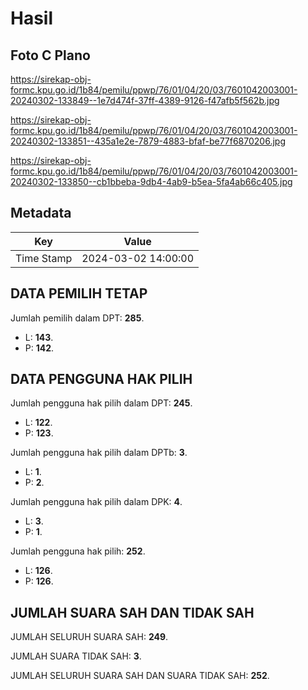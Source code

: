 # Hasil

## Foto C Plano

https://sirekap-obj-formc.kpu.go.id/1b84/pemilu/ppwp/76/01/04/20/03/7601042003001-20240302-133849--1e7d474f-37ff-4389-9126-f47afb5f562b.jpg

https://sirekap-obj-formc.kpu.go.id/1b84/pemilu/ppwp/76/01/04/20/03/7601042003001-20240302-133851--435a1e2e-7879-4883-bfaf-be77f6870206.jpg

https://sirekap-obj-formc.kpu.go.id/1b84/pemilu/ppwp/76/01/04/20/03/7601042003001-20240302-133850--cb1bbeba-9db4-4ab9-b5ea-5fa4ab66c405.jpg


## Metadata

| Key        | Value               |
| ---------- | ------------------- |
| Time Stamp | 2024-03-02 14:00:00 |


## DATA PEMILIH TETAP

Jumlah pemilih dalam DPT: **285**.
 * L: **143**.
 * P: **142**.

## DATA PENGGUNA HAK PILIH

Jumlah pengguna hak pilih dalam DPT: **245**.
 * L: **122**.
 * P: **123**.

Jumlah pengguna hak pilih dalam DPTb: **3**.
 * L: **1**.
 * P: **2**.

Jumlah pengguna hak pilih dalam DPK: **4**.
 * L: **3**.
 * P: **1**.

Jumlah pengguna hak pilih: **252**.
 * L: **126**.
 * P: **126**.

## JUMLAH SUARA SAH DAN TIDAK SAH

JUMLAH SELURUH SUARA SAH: **249**.

JUMLAH SUARA TIDAK SAH: **3**.

JUMLAH SELURUH SUARA SAH DAN SUARA TIDAK SAH: **252**.


